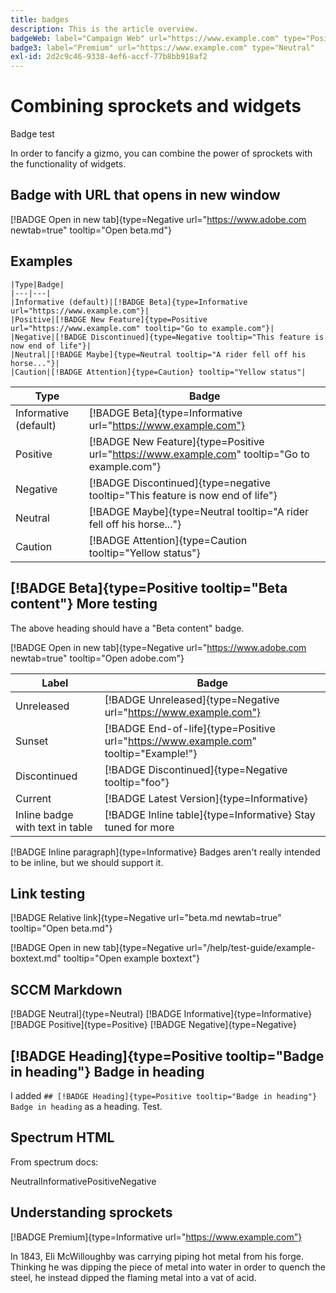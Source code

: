 ```yaml
---
title: badges
description: This is the article overview.
badgeWeb: label="Campaign Web" url="https://www.example.com" type="Positive"
badge3: label="Premium" url="https://www.example.com" type="Neutral"
exl-id: 2d2c9c46-9338-4ef6-accf-77b8bb918af2
---
```

# Combining sprockets and widgets

Badge test

In order to fancify a gizmo, you can combine the power of sprockets with the functionality of widgets.

## Badge with URL that opens in new window

[!BADGE Open in new tab]{type=Negative url="https://www.adobe.com newtab=true" tooltip="Open beta.md"}

## Examples

```
|Type|Badge|
|---|---|
|Informative (default)|[!BADGE Beta]{type=Informative url="https://www.example.com"}|
|Positive|[!BADGE New Feature]{type=Positive url="https://www.example.com" tooltip="Go to example.com"}|
|Negative|[!BADGE Discontinued]{type=Negative tooltip="This feature is now end of life"}|
|Neutral|[!BADGE Maybe]{type=Neutral tooltip="A rider fell off his horse..."}|
|Caution|[!BADGE Attention]{type=Caution} tooltip="Yellow status"|
```

|Type|Badge|
|---|---|
|Informative (default)|[!BADGE Beta]{type=Informative url="https://www.example.com"}|
|Positive|[!BADGE New Feature]{type=Positive url="https://www.example.com" tooltip="Go to example.com"}|
|Negative|[!BADGE Discontinued]{type=negative tooltip="This feature is now end of life"}|
|Neutral|[!BADGE Maybe]{type=Neutral tooltip="A rider fell off his horse..."}|
|Caution|[!BADGE Attention]{type=Caution tooltip="Yellow status"}|

## [!BADGE Beta]{type=Positive tooltip="Beta content"} More testing

The above heading should have a "Beta content" badge.

[!BADGE Open in new tab]{type=Negative url="https://www.adobe.com newtab=true" tooltip="Open adobe.com"}

|Label|Badge|
|---|---|
|Unreleased|[!BADGE Unreleased]{type=Negative url="https://www.example.com"}|
|Sunset|[!BADGE End-of-life]{type=Positive url="https://www.example.com" tooltip="Example!"}|
|Discontinued|[!BADGE Discontinued]{type=Negative tooltip="foo"}|
|Current|[!BADGE Latest Version]{type=Informative}|
|Inline badge with text in table|[!BADGE Inline table]{type=Informative} Stay tuned for more|

[!BADGE Inline paragraph]{type=Informative} Badges aren't really intended to be inline, but we should support it.

## Link testing

[!BADGE Relative link]{type=Negative url="beta.md newtab=true" tooltip="Open beta.md"}

[!BADGE Open in new tab]{type=Negative url="/help/test-guide/example-boxtext.md" tooltip="Open example boxtext"}

## SCCM Markdown

[!BADGE Neutral]{type=Neutral} [!BADGE Informative]{type=Informative} [!BADGE Positive]{type=Positive} [!BADGE Negative]{type=Negative}

## [!BADGE Heading]{type=Positive tooltip="Badge in heading"} Badge in heading

I added `## [!BADGE Heading]{type=Positive tooltip="Badge in heading"} Badge in heading` as a heading. Test.

## Spectrum HTML


From spectrum docs:

<div style="display: flex; gap: var(--spectrum-global-dimension-size-50);">
    <sp-badge variant="neutral">Neutral</sp-badge>
    <sp-badge variant="informative">Informative</sp-badge>
    <sp-badge variant="positive">Positive</sp-badge>
    <sp-badge variant="negative">Negative</sp-badge>
</div>


## Understanding sprockets

[!BADGE Premium]{type=Informative url="https://www.example.com"}

In 1843, Eli McWilloughby was carrying piping hot metal from his forge. Thinking he was dipping the piece of metal into water in order to quench the steel, he instead dipped the flaming metal into a vat of acid.
